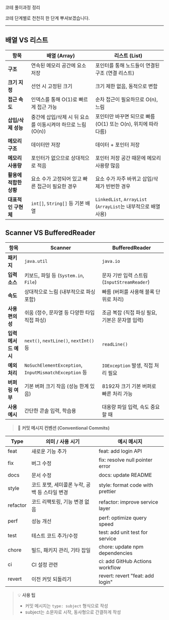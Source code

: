 코테 풀이과정 정리

코테 단계별로 천천히 한 단계 뿌셔보겠습니다.

---
## 배열 VS 리스트

| 항목               | 배열 (Array)                                                  | 리스트 (List)                                                 |
|--------------------|---------------------------------------------------------------|----------------------------------------------------------------|
| **구조**           | 연속된 메모리 공간에 요소 저장                                | 포인터를 통해 노드들이 연결된 구조 (연결 리스트)             |
| **크기 지정**      | 선언 시 고정된 크기                                            | 크기 제한 없음, 동적으로 변함                                 |
| **접근 속도**      | 인덱스를 통해 O(1)로 빠르게 접근 가능                         | 순차 접근이 필요하므로 O(n), 느림                              |
| **삽입/삭제 성능** | 중간에 삽입/삭제 시 뒤 요소를 이동시켜야 하므로 느림 (O(n))  | 포인터만 바꾸면 되므로 빠름 (O(1) 또는 O(n), 위치에 따라 다름) |
| **메모리 구조**    | 데이터만 저장                                                  | 데이터 + 포인터 저장                                           |
| **메모리 사용량**  | 포인터가 없으므로 상대적으로 적음                             | 포인터 저장 공간 때문에 메모리 사용량 많음                     |
| **활용에 적합한 상황** | 요소 수가 고정되어 있고 빠른 접근이 필요한 경우            | 요소 수가 자주 바뀌고 삽입/삭제가 빈번한 경우                  |
| **대표적인 구현체**| `int[]`, `String[]` 등 기본 배열                               | `LinkedList`, `ArrayList` (`ArrayList`는 내부적으로 배열 사용) |


## Scanner VS BufferedReader
| 항목                | Scanner                                        | BufferedReader                                 |
|---------------------|-----------------------------------------------|------------------------------------------------|
| **패키지**          | `java.util`                                   | `java.io`                                      |
| **입력 소스**       | 키보드, 파일 등 (`System.in`, `File`)         | 문자 기반 입력 스트림 (`InputStreamReader`)    |
| **속도**            | 상대적으로 느림 (내부적으로 파싱 포함)         | 빠름 (버퍼를 사용해 블록 단위로 처리)          |
| **사용 편의성**     | 쉬움 (정수, 문자열 등 다양한 타입 직접 파싱)   | 조금 복잡 (직접 파싱 필요, 기본은 문자열 입력) |
| **입력 메서드 예시**| `next()`, `nextLine()`, `nextInt()` 등         | `readLine()`                                   |
| **예외 처리**       | `NoSuchElementException`, `InputMismatchException` 등 | `IOException` 발생, 직접 처리 필요           |
| **버퍼링 여부**     | 기본 버퍼 크기 작음 (성능 한계 있음)           | 8192자 크기 기본 버퍼로 빠른 처리 가능         |
| **사용 예시**       | 간단한 콘솔 입력, 학습용                      | 대용량 파일 입력, 속도 중요할 때               |


> 📌 **커밋 메시지 컨벤션 (Conventional Commits)**

| Type      | 의미 / 사용 시기                                       | 예시 메시지                        |
|-----------|--------------------------------------------------------|----------------------------------|
| feat      | 새로운 기능 추가                                      | feat: add login API               |
| fix       | 버그 수정                                             | fix: resolve null pointer error   |
| docs      | 문서 수정                                             | docs: update README               |
| style     | 코드 포맷, 세미콜론 누락, 공백 등 스타일 변경         | style: format code with prettier  |
| refactor  | 코드 리팩토링, 기능 변경 없음                          | refactor: improve service layer   |
| perf      | 성능 개선                                             | perf: optimize query speed        |
| test      | 테스트 코드 추가/수정                                  | test: add unit test for service  |
| chore     | 빌드, 패키지 관리, 기타 잡일                            | chore: update npm dependencies    |
| ci        | CI 설정 관련                                         | ci: add GitHub Actions workflow  |
| revert    | 이전 커밋 되돌리기                                    | revert: revert "feat: add login" |

> 💡 **사용 팁**
> - 커밋 메시지는 `type: subject` 형식으로 작성
> - subject는 소문자로 시작, 동사형으로 간결하게 작성
